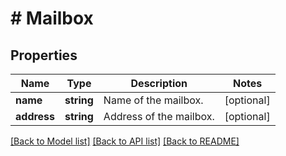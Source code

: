 # # Mailbox

## Properties

Name | Type | Description | Notes
------------ | ------------- | ------------- | -------------
**name** | **string** | Name of the mailbox. | [optional]
**address** | **string** | Address of the mailbox. | [optional]

[[Back to Model list]](../../README.md#models) [[Back to API list]](../../README.md#endpoints) [[Back to README]](../../README.md)
